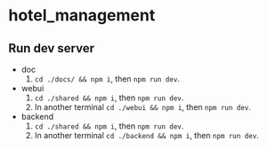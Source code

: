 # hotel_management

## Run dev server

- doc
    1. `cd ./docs/ && npm i`, then `npm run dev`.
- webui
    1. `cd ./shared && npm i`, then `npm run dev`.
    2. In another terminal `cd ./webui && npm i`, then `npm run dev`.
- backend
    1. `cd ./shared && npm i`, then `npm run dev`.
    2. In another terminal `cd ./backend && npm i`, then `npm run dev`.
